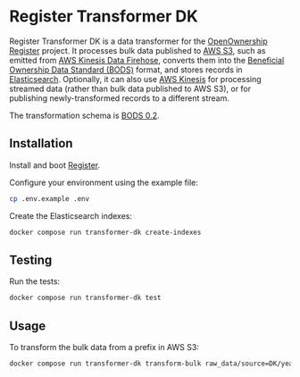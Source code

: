 # Register Transformer DK

Register Transformer DK is a data transformer for the [OpenOwnership](https://www.openownership.org/en/) [Register](https://github.com/openownership/register) project.
It processes bulk data published to [AWS S3](https://aws.amazon.com/s3/), such as emitted from [AWS Kinesis Data Firehose](https://aws.amazon.com/kinesis/data-firehose/), converts them into the [Beneficial Ownership Data Standard (BODS)](https://www.openownership.org/en/topics/beneficial-ownership-data-standard/) format, and stores records in [Elasticsearch](https://www.elastic.co/elasticsearch/). Optionally, it can also use [AWS Kinesis](https://aws.amazon.com/kinesis/) for processing streamed data (rather than bulk data published to AWS S3), or for publishing newly-transformed records to a different stream.

The transformation schema is [BODS 0.2](https://standard.openownership.org/en/0.2.0/schema/schema-browser.html).

## Installation

Install and boot [Register](https://github.com/openownership/register).

Configure your environment using the example file:

```sh
cp .env.example .env
```

Create the Elasticsearch indexes:

```sh
docker compose run transformer-dk create-indexes
```

## Testing

Run the tests:

```sh
docker compose run transformer-dk test
```

## Usage

To transform the bulk data from a prefix in AWS S3:

```sh
docker compose run transformer-dk transform-bulk raw_data/source=DK/year=2023/month=10/day=06/
```
